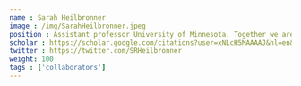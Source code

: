 ```yaml
---
name : Sarah Heilbronner
image : /img/SarahHeilbronner.jpeg
position : Assistant professor University of Minnesota. Together we are working on understanding the connectivity of the Parietal cortex.
scholar : https://scholar.google.com/citations?user=xNLcH5MAAAAJ&hl=en&oi=ao
twitter : https://twitter.com/SRHeilbronner
weight: 100
tags : ['collaborators']
---
```

